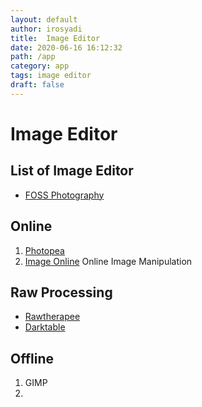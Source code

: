 ```yaml
---
layout: default
author: irosyadi
title:  Image Editor
date: 2020-06-16 16:12:32
path: /app
category: app
tags: image editor
draft: false
---
```


# Image Editor

## List of Image Editor
- [FOSS Photography](https://9bladed.com/post/foss_photography/)

## Online
1. [Photopea](https://www.photopea.com/)
2. [Image Online](https://imageonline.co/) Online Image Manipulation


## Raw Processing
- [Rawtherapee](https://rawtherapee.com/)
- [Darktable](https://www.darktable.org/)

## Offline
1. GIMP
2. 
